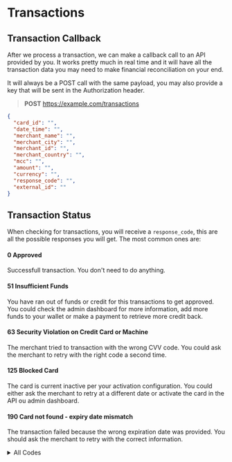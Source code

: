 # Transactions

## Transaction Callback

After we process a transaction, we can make a callback call to an API provided by you. It works pretty much in real time and it will have all the transaction data you may need to make financial reconciliation on your end.

It will always be a POST call with the same payload, you may also provide a key that will be sent in the Authorization header.

> **POST** https://example.com/transactions

```json
{
  "card_id": "",
  "date_time": "",
  "merchant_name": "",
  "merchant_city": "",
  "merchant_id": "",
  "merchant_country": "",
  "mcc": "",
  "amount": "",
  "currency": "",
  "response_code": "",
  "external_id": ""
}
```

## Transaction Status

When checking for transactions, you will receive a `response_code`, this are all the possible responses you will get. The most common ones are:

#### 0 Approved

Successfull transaction. You don't need to do anything.

#### 51 Insufficient Funds

You have ran out of funds or credit for this transactions to get approved. You could check the admin dashboard for more information, add more funds to your wallet or make a payment to retrieve more credit back.

#### 63 Security Violation on Credit Card or Machine

The merchant tried to transaction with the wrong CVV code. You could ask the merchant to retry with the right code a second time.

#### 125 Blocked Card

The card is current inactive per your activation configuration. You could either ask the merchant to retry at a different date or activate the card in the API ou admin dashboard.

#### 190 Card not found - expiry date mismatch

The transaction failed because the wrong expiration date was provided. You should ask the merchant to retry with the correct information.

<details>
  <summary>All Codes</summary>

  <table>
    <thead>
      <td> Code </td><td> Status Description </td>
    </thead>
    <tr><td> 0 </td><td> Approved </td></tr>
    <tr><td> 1 </td><td> Refer to Issuer </td></tr>
    <tr><td> 2 </td><td> Refer to Issuer (Special Condition) </td></tr>
    <tr><td> 3 </td><td> Invalid Merchant </td></tr>
    <tr><td> 4 </td><td> Pickup Card </td></tr>
    <tr><td> 5 </td><td> Declined </td></tr>
    <tr><td> 6 </td><td> Error </td></tr>
    <tr><td> 7 </td><td> Pickup Card Special Condition </td></tr>
    <tr><td> 8 </td><td> Approved Honour with ID </td></tr>
    <tr><td> 9 </td><td> Request in Progress </td></tr>
    <tr><td> 10 </td><td> Partially approved </td></tr>
    <tr><td> 11 </td><td> Approved VIP Approval </td></tr>
    <tr><td> 12 </td><td> Invalid transaction </td></tr>
    <tr><td> 13 </td><td> Invalid Amount </td></tr>
    <tr><td> 14 </td><td> Invalid account number </td></tr>
    <tr><td> 15 </td><td> Unknown issuer </td></tr>
    <tr><td> 16 </td><td> Approved Update Track 3 </td></tr>
    <tr><td> 17 </td><td> Customer Cancellation </td></tr>
    <tr><td> 18 </td><td> Customer Dispute </td></tr>
    <tr><td> 19 </td><td> Re-enter Transaction </td></tr>
    <tr><td> 20 </td><td> Invalid Response </td></tr>
    <tr><td> 21 </td><td> No Action Taken </td></tr>
    <tr><td> 22 </td><td> Suspected Malfunction </td></tr>
    <tr><td> 23 </td><td> Unacceptable Transaction Fee </td></tr>
    <tr><td> 24 </td><td> File Update Unsupported </td></tr>
    <tr><td> 25 </td><td> Account Number Missing </td></tr>
    <tr><td> 26 </td><td> Duplicate File Update Replaced </td></tr>
    <tr><td> 27 </td><td> File Update Edit Error </td></tr>
    <tr><td> 28 </td><td> File Temporarily Unavailable </td></tr>
    <tr><td> 29 </td><td> File Update Failed </td></tr>
    <tr><td> 30 </td><td> Format error </td></tr>
    <tr><td> 31 </td><td> Bank Unsupported </td></tr>
    <tr><td> 32 </td><td> Completed Partially </td></tr>
    <tr><td> 33 </td><td> Expired Card Pickup </td></tr>
    <tr><td> 34 </td><td> Suspected Fraud Pickup </td></tr>
    <tr><td> 35 </td><td> Contact Acquirer Pickup </td></tr>
    <tr><td> 36 </td><td> Restricted Card Pickup </td></tr>
    <tr><td> 37 </td><td> Call Acquirer Security Pickup </td></tr>
    <tr><td> 38 </td><td> PIN Retries Exceeded Capture </td></tr>
    <tr><td> 39 </td><td> No Credit Account </td></tr>
    <tr><td> 40 </td><td> Function Unsupported </td></tr>
    <tr><td> 41 </td><td> Lost card </td></tr>
    <tr><td> 42 </td><td> No Unsupported Account </td></tr>
    <tr><td> 43 </td><td> Stolen card </td></tr>
    <tr><td> 44 </td><td> No Investment Account </td></tr>
    <tr><td> 51 </td><td> Insufficient funds </td></tr>
    <tr><td> 52 </td><td> No account of type requested </td></tr>
    <tr><td> 53 </td><td> No Savings Account </td></tr>
    <tr><td> 54 </td><td> Expired card </td></tr>
    <tr><td> 55 </td><td> Incorrect PIN </td></tr>
    <tr><td> 56 </td><td> Card Record Not Found </td></tr>
    <tr><td> 57 </td><td> Transaction not permitted to cardholder </td></tr>
    <tr><td> 58 </td><td> Transaction not permitted at terminal </td></tr>
    <tr><td> 59 </td><td> Suspected Fraud </td></tr>
    <tr><td> 60 </td><td> Contact Acquirer </td></tr>
    <tr><td> 61 </td><td> Limit Exceeded </td></tr>
    <tr><td> 62 </td><td> Restricted card </td></tr>
    <tr><td> 63 </td><td> Security Violation </td></tr>
    <tr><td> 64 </td><td> Original Amount Incorrect </td></tr>
    <tr><td> 65 </td><td> Frequency Exceeded </td></tr>
    <tr><td> 66 </td><td> Call Acquirer </td></tr>
    <tr><td> 67 </td><td> ATM Card Capture </td></tr>
    <tr><td> 68 </td><td> Response Too Late </td></tr>
    <tr><td> 70 </td><td> Contact Card Issuer </td></tr>
    <tr><td> 75 </td><td> PIN tries exceeded </td></tr>
    <tr><td> 76 </td><td> Unable to locate previous message </td></tr>
    <tr><td> 77 </td><td> Previous message inconsistent </td></tr>
    <tr><td> 78 </td><td> Card not unblocked </td></tr>
    <tr><td> 79 </td><td> Key ex. validation failed </td></tr>
    <tr><td> 80 </td><td> Credit Issuer Unavailable </td></tr>
    <tr><td> 81 </td><td> PIN Crypto Error </td></tr>
    <tr><td> 82 </td><td> CVV Check Failed </td></tr>
    <tr><td> 83 </td><td> PIN Not Verified </td></tr>
    <tr><td> 85 </td><td> Data Check Approved </td></tr>
    <tr><td> 86 </td><td> PIN Validation Not Possible </td></tr>
    <tr><td> 87 </td><td> Approved Purchase Only (No Cashback) </td></tr>
    <tr><td> 88 </td><td> Cryptography Error </td></tr>
    <tr><td> 90 </td><td> Cutoff in progress </td></tr>
    <tr><td> 91 </td><td> Issuer not available </td></tr>
    <tr><td> 92 </td><td> No Route Available </td></tr>
    <tr><td> 93 </td><td> Txn Cannot Complete - Violation of Law </td></tr>
    <tr><td> 94 </td><td> Duplicate Txn </td></tr>
    <tr><td> 95 </td><td> Reconciliation Error </td></tr>
    <tr><td> 96 </td><td> System Error </td></tr>
    <tr><td> 97 </td><td> Invalid MAC </td></tr>
    <tr><td> 98 </td><td> Issuer Timed Out </td></tr>
    <tr><td> 100 </td><td> Inline Device Failure </td></tr>
    <tr><td> 101 </td><td> Invalid PIN Block </td></tr>
    <tr><td> 104 </td><td> Configuration Error </td></tr>
    <tr><td> 105 </td><td> Transaction Content Invalid </td></tr>
    <tr><td> 106 </td><td> Undefined Transaction Purpose </td></tr>
    <tr><td> 107 </td><td> Undefined Transaction Purpose </td></tr>
    <tr><td> 108 </td><td> Invalid Key Version </td></tr>
    <tr><td> 109 </td><td> Invalid Key Generation </td></tr>
    <tr><td> 110 </td><td> Database Error </td></tr>
    <tr><td> 111 </td><td> Invalid Track 1 </td></tr>
    <tr><td> 112 </td><td> Invalid Track 2 </td></tr>
    <tr><td> 113 </td><td> Invalid Track 3 </td></tr>
    <tr><td> 114 </td><td> Invalid Terminal </td></tr>
    <tr><td> 115 </td><td> Transaction Already Matched </td></tr>
    <tr><td> 116 </td><td> No Account Hierarchy </td></tr>
    <tr><td> 117 </td><td> Cannot Convert Currency </td></tr>
    <tr><td> 118 </td><td> Card Track Database Mismatch </td></tr>
    <tr><td> 119 </td><td> Resource Busy </td></tr>
    <tr><td> 120 </td><td> At PIN Retry Limit </td></tr>
    <tr><td> 121 </td><td> Product Restriction </td></tr>
    <tr><td> 122 </td><td> PIN Data Missing </td></tr>
    <tr><td> 123 </td><td> Security hsware error </td></tr>
    <tr><td> 124 </td><td> International Restriction </td></tr>
    <tr><td> 125 </td><td> Blocked Card </td></tr>
    <tr><td> 126 </td><td> Approved account by Issuer </td></tr>
    <tr><td> 127 </td><td> Partial approved account by Issuer </td></tr>
    <tr><td> 128 </td><td> Approved Update ICC </td></tr>
    <tr><td> 129 </td><td> Invalid Time </td></tr>
    <tr><td> 130 </td><td> Invalid Sequence Number </td></tr>
    <tr><td> 131 </td><td> PIN Not Active </td></tr>
    <tr><td> 132 </td><td> ATM Exception Without Reversal </td></tr>
    <tr><td> 133 </td><td> Service Unavailable </td></tr>
    <tr><td> 134 </td><td> Cashback Limit Exceeded </td></tr>
    <tr><td> 135 </td><td> Invalid CVV2 </td></tr>
    <tr><td> 136 </td><td> Invalid Billing Info </td></tr>
    <tr><td> 137 </td><td> PIN Change Declined </td></tr>
    <tr><td> 138 </td><td> Inline Device Failure </td></tr>
    <tr><td> 139 </td><td> Forward to Issuer </td></tr>
    <tr><td> 140 </td><td> Cannot Authenticate Card </td></tr>
    <tr><td> 141 </td><td> Incorrect Routing </td></tr>
    <tr><td> 142 </td><td> PIN Length Error </td></tr>
    <tr><td> 143 </td><td> PIN Key Sync Error </td></tr>
    <tr><td> 144 </td><td> Redemption Denied Loyalty </td></tr>
    <tr><td> 145 </td><td> Blocked Account </td></tr>
    <tr><td> 146 </td><td> RFID Transponder Blocked </td></tr>
    <tr><td> 147 </td><td> RFID Transponder Unknown </td></tr>
    <tr><td> 148 </td><td> RFID Illegal Response </td></tr>
    <tr><td> 149 </td><td> Reconciliation Error No Reattempts </td></tr>
    <tr><td> 150 </td><td> Issuer Inoperative </td></tr>
    <tr><td> 151 </td><td> Issuer Malfunction </td></tr>
    <tr><td> 152 </td><td> MAC Key Sync Error </td></tr>
    <tr><td> 153 </td><td> Crypto Decline No Capture </td></tr>
    <tr><td> 154 </td><td> Product Ceiling Exceeded </td></tr>
    <tr><td> 155 </td><td> Safeframe Error </td></tr>
    <tr><td> 156 </td><td> Unable to Store </td></tr>
    <tr><td> 157 </td><td> Invalid 'To' Account </td></tr>
    <tr><td> 158 </td><td> Invalid 'From' Account </td></tr>
    <tr><td> 159 </td><td> Invalid Account General </td></tr>
    <tr><td> 160 </td><td> Domestic Debit Transaction Not Allowed </td></tr>
    <tr><td> 161 </td><td> Invalid Auth Lifecycle </td></tr>
    <tr><td> 162 </td><td> Valid for Zero Amount Transactions </td></tr>
    <tr><td> 163 </td><td> CVV Validation Unavailable </td></tr>
    <tr><td> 164 </td><td> Invalid Surcharge </td></tr>
    <tr><td> 165 </td><td> Cannot authorise force STIP </td></tr>
    <tr><td> 166 </td><td> Cash service not available </td></tr>
    <tr><td> 167 </td><td> Unsafe PIN </td></tr>
    <tr><td> 168 </td><td> Stop Payment Order </td></tr>
    <tr><td> 169 </td><td> Revocation of authorisation </td></tr>
    <tr><td> 170 </td><td> Revocation of all authorisations </td></tr>
    <tr><td> 171 </td><td> Invalid CVV3 </td></tr>
    <tr><td> 172 </td><td> Invalid ATC </td></tr>
    <tr><td> 173 </td><td> Invalid ARQC </td></tr>
    <tr><td> 174 </td><td> CVV generation Failed </td></tr>
    <tr><td> 175 </td><td> Invalid CVV </td></tr>
    <tr><td> 176 </td><td> Invalid PIN Format </td></tr>
    <tr><td> 177 </td><td> Product price out of range </td></tr>
    <tr><td> 178 </td><td> Inconsistent PIN fields </td></tr>
    <tr><td> 179 </td><td> PIN translate failed </td></tr>
    <tr><td> 180 </td><td> PRV generation failed </td></tr>
    <tr><td> 181 </td><td> HSM unavailable </td></tr>
    <tr><td> 182 </td><td> Fraud decline </td></tr>
    <tr><td> 183 </td><td> Fraud referral </td></tr>
    <tr><td> 184 </td><td> Fraud blocked 24h </td></tr>
    <tr><td> 185 </td><td> Invalid product </td></tr>
    <tr><td> 186 </td><td> Approved amount changed </td></tr>
    <tr><td> 187 </td><td> Fraud blocked </td></tr>
    <tr><td> 188 </td><td> Invalid currency </td></tr>
    <tr><td> 189 </td><td> Invalid luhn </td></tr>
    <tr><td> 190 </td><td> Card not found - expiry date mismatch </td></tr>
    <tr><td> 191 </td><td> Card not found - track expiry mismatch </td></tr>
    <tr><td> 192 </td><td> Reversal expiry mismatch </td></tr>
    <tr><td> 193 </td><td> Parked transaction timed out </td></tr>
    <tr><td> 194 </td><td> Invalid fallback </td></tr>
    <tr><td> 195 </td><td> Contactless not allowed </td></tr>
    <tr><td> 196 </td><td> Original preauth not found </td></tr>
    <tr><td> 197 </td><td> Original preauth balance not found </td></tr>
    <tr><td> 198 </td><td> Original preauth expired </td></tr>
    <tr><td> 199 </td><td> EMV offline PIN data mismatch </td></tr>
    <tr><td> 200 </td><td> Hidden instrument type </td></tr>
    <tr><td> 201 </td><td> Key not available </td></tr>
    <tr><td> 202 </td><td> TVR CVM Failed </td></tr>
    <tr><td> 203 </td><td> TVR CVM Unknown </td></tr>
    <tr><td> 204 </td><td> TVR cannot provide PIN </td></tr>
    <tr><td> 205 </td><td> TVR PIN required but not given </td></tr>
    <tr><td> 206 </td><td> Token wallet profile configuration error </td></tr>
    <tr><td> 207 </td><td> Token to PAN failure </td></tr>
    <tr><td> 219 </td><td> Card digitization invalid </td></tr>
    <tr><td> 220 </td><td> Mobile not allowed </td></tr>
    <tr><td> 221 </td><td> Token invalid reference ID </td></tr>
    <tr><td> 222 </td><td> Token invalid res method </td></tr>
    <tr><td> 223 </td><td> Token invalid channel </td></tr>
    <tr><td> 224 </td><td> Token data unavailable </td></tr>
    <tr><td> 225 </td><td> Invalid TC </td></tr>
    <tr><td> 226 </td><td> Invalid AAC </td></tr>
    <tr><td> 229 </td><td> Unknown CID AC type </td></tr>
    <tr><td> 230 </td><td> AC type mismatch </td></tr>
    <tr><td> 231 </td><td> Exceeded ECommerce limit </td></tr>
    <tr><td> 232 </td><td> Unable to build keyholder </td></tr>
    <tr><td> 233 </td><td> Token expired </td></tr>
    <tr><td> 234 </td><td> Token device score </td></tr>
    <tr><td> 235 </td><td> Token account score </td></tr>
    <tr><td> 236 </td><td> Original preauth reversed </td></tr>
    <tr><td> 237 </td><td> Delivery blocked </td></tr>
    <tr><td> 238 </td><td> Token invalid value </td></tr>
    <tr><td> 239 </td><td> Token data conflict </td></tr>
    <tr><td> 240 </td><td> Invalid original credit </td></tr>
    <tr><td> 241 </td><td> Invalid account funding </td></tr>
    <tr><td> 243 </td><td> Fraud full block 24h </td></tr>
    <tr><td> 244 </td><td> Fraud full block </td></tr>
    <tr><td> 245 </td><td> Invalid service code </td></tr>
    <tr><td> 246 </td><td> No service code present </td></tr>
    <tr><td> 247 </td><td> Duplicate ATC </td></tr>
    <tr><td> 248 </td><td> ATC exceeds lower </td></tr>
    <tr><td> 249 </td><td> ATC exceeds higher </td></tr>
    <tr><td> 250 </td><td> Not signed on </td></tr>
    <tr><td> 251 </td><td> Incorrect CVV length </td></tr>
    <tr><td> 252 </td><td> Approved unspecified </td></tr>
    <tr><td> 253 </td><td> Invalid PIN block content </td></tr>
    <tr><td> 254 </td><td> Cash Limit Exceeded </td></tr>
    <tr><td> 255 </td><td> Wrongly Keyed Expiry </td></tr>
    <tr><td> 256 </td><td> PIN Change Not Allowed </td></tr>
    <tr><td> 257 </td><td> Peripheral Down Req. STIP </td></tr>
    <tr><td> 258 </td><td> Invalid Token State </td></tr>
    <tr><td> 259 </td><td> Customer not found </td></tr>
    <tr><td> 260 </td><td> Invalid MCC </td></tr>
    <tr><td> 261 </td><td> Unsupported Issuer Service </td></tr>
    <tr><td> 262 </td><td> Sanction OI Merchant Block </td></tr>
    <tr><td> 263 </td><td> Sanction OI Country Block </td></tr>
    <tr><td> 264 </td><td> Sanction Score Threshold Exceeded </td></tr>
    <tr><td> 265 </td><td> PIN Data Required </td></tr>
    <tr><td> 266 </td><td> OCT Daily Activity Limit Exceeded </td></tr>
    <tr><td> 267 </td><td> OCT Weekly Activity Limit Exceeded </td></tr>
    <tr><td> 268 </td><td> OCT 30 Day Activity Limit Exceeded </td></tr>
    <tr><td> 269 </td><td> No Matching Balance Rule </td></tr>
    <tr><td> 270 </td><td> Inactive Card </td></tr>
    <tr><td> 271 </td><td> Inactive Account </td></tr>
    <tr><td> 272 </td><td> Delinquent (30 Days) </td></tr>
    <tr><td> 273 </td><td> Delinquent (90 Days) </td></tr>
    <tr><td> 274 </td><td> Blocked Customer </td></tr>
    <tr><td> 275 </td><td> Inactive Customer </td></tr>
    <tr><td> 276 </td><td> Closed Customer </td></tr>
    <tr><td> 380 </td><td> Approved: At an unspecified time and date within the PSD Guidelines. </td></tr>
    <tr><td> 381 </td><td> Approved: On the same day </td></tr>
    <tr><td> 382 </td><td> Approved: On the next calendar day </td></tr>
    <tr><td> 383 </td><td> Approved: On the next Working Day </td></tr>
    <tr><td> 384 </td><td> Approved: After the next Working Day within the PSD Guidelines </td></tr>
    <tr><td> 400 </td><td> Approved Offline </td></tr>
    </tr>
  </table>

</details>
